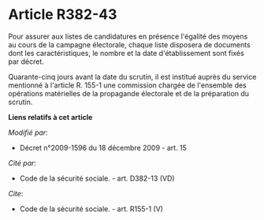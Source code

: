 # Article R382-43

Pour assurer aux listes de candidatures en présence l'égalité des moyens au cours de la campagne électorale, chaque liste
disposera de documents dont les caractéristiques, le nombre et la date d'établissement sont fixés par décret. 

Quarante-cinq jours avant la date du scrutin, il est institué auprès du service mentionné à l'article R. 155-1 une commission
chargée de l'ensemble des opérations matérielles de la propagande électorale et de la préparation du scrutin.

**Liens relatifs à cet article**

_Modifié par_:

  - Décret n°2009-1596 du 18 décembre 2009 - art. 15

_Cité par_:

  - Code de la sécurité sociale. - art. D382-13 (VD)

_Cite_:

  - Code de la sécurité sociale. - art. R155-1 (V)
